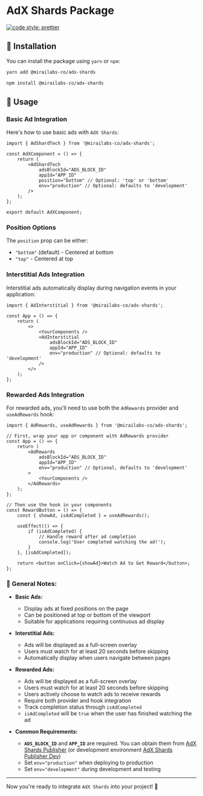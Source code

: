 # AdX Shards Package

[![code style: prettier](https://img.shields.io/badge/code_style-prettier-ff69b4.svg?style=flat-square)](https://github.com/prettier/prettier)

## 🚀 Installation

You can install the package using `yarn` or `npm`:

```sh
yarn add @mirailabs-co/adx-shards

npm install @mirailabs-co/adx-shards
```

## 📌 Usage

### Basic Ad Integration

Here's how to use basic ads with `AdX Shards`:

```tsx
import { AdShardTech } from '@mirailabs-co/adx-shards';

const AdXComponent = () => {
	return (
		<AdShardTech
			adsBlockId="ADS_BLOCK_ID"
			appId="APP_ID"
			position="bottom" // Optional: 'top' or 'bottom'
			env="production" // Optional: defaults to 'development'
		/>
	);
};

export default AdXComponent;
```

### Position Options

The `position` prop can be either:

-   `"bottom"` (default) - Centered at bottom
-   `"top"` - Centered at top

### Interstitial Ads Integration

Interstitial ads automatically display during navigation events in your application:

```tsx
import { AdInterstitial } from '@mirailabs-co/adx-shards';

const App = () => {
	return (
		<>
			<YourComponents />
			<AdInterstitial
				adsBlockId="ADS_BLOCK_ID"
				appId="APP_ID"
				env="production" // Optional: defaults to 'development'
			/>
		</>
	);
};
```

### Rewarded Ads Integration

For rewarded ads, you'll need to use both the `AdRewards` provider and `useAdRewards` hook:

```tsx
import { AdRewards, useAdRewards } from '@mirailabs-co/adx-shards';

// First, wrap your app or component with AdRewards provider
const App = () => {
	return (
		<AdRewards
			adsBlockId="ADS_BLOCK_ID"
			appId="APP_ID"
			env="production" // Optional, defaults to 'development'
		>
			<YourComponents />
		</AdRewards>
	);
};

// Then use the hook in your components
const RewardButton = () => {
	const { showAd, isAdCompleted } = useAdRewards();

	useEffect(() => {
		if (isAdCompleted) {
			// Handle reward after ad completion
			console.log('User completed watching the ad!');
		}
	}, [isAdCompleted]);

	return <button onClick={showAd}>Watch Ad to Get Reward</button>;
};
```

### 🔹 General Notes:

-   **Basic Ads:**

    -   Display ads at fixed positions on the page
    -   Can be positioned at top or bottom of the viewport
    -   Suitable for applications requiring continuous ad display

-   **Interstitial Ads:**

    -   Ads will be displayed as a full-screen overlay
    -   Users must watch for at least 20 seconds before skipping
    -   Automatically display when users navigate between pages

-   **Rewarded Ads:**

    -   Ads will be displayed as a full-screen overlay
    -   Users must watch for at least 20 seconds before skipping
    -   Users actively choose to watch ads to receive rewards
    -   Require both provider and hook integration
    -   Track completion status through `isAdCompleted`
    -   `isAdCompleted` will be `true` when the user has finished watching the ad

-   **Common Requirements:**
    -   **`ADS_BLOCK_ID`** and **`APP_ID`** are required. You can obtain them from [AdX Shards Publisher](https://publisher-adx.shards.tech/) (or development environment [AdX Shards Publisher Dev](https://publisher-dev-1737355217.shards.tech/))
    -   Set `env="production"` when deploying to production
    -   Set `env="development"` during development and testing

---

Now you're ready to integrate `AdX Shards` into your project! 🚀
